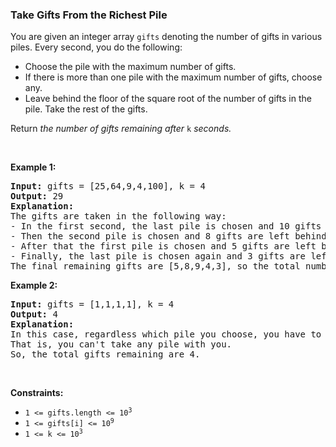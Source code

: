 
<h3>Take Gifts From the Richest Pile</h3>
<div><p>You are given an integer array <code>gifts</code> denoting the number of gifts in various piles. Every second, you do the following:</p>
<ul>
<li>Choose the pile with the maximum number of gifts.</li>
<li>If there is more than one pile with the maximum number of gifts, choose any.</li>
<li>Leave behind the floor of the square root of the number of gifts in the pile. Take the rest of the gifts.</li>
</ul>
<p>Return <em>the number of gifts remaining after </em><code>k</code><em> seconds.</em></p>
<p> </p>
<p><strong>Example 1:</strong></p>
<pre><strong>Input:</strong> gifts = [25,64,9,4,100], k = 4
<strong>Output:</strong> 29
<strong>Explanation:</strong> 
The gifts are taken in the following way:
- In the first second, the last pile is chosen and 10 gifts are left behind.
- Then the second pile is chosen and 8 gifts are left behind.
- After that the first pile is chosen and 5 gifts are left behind.
- Finally, the last pile is chosen again and 3 gifts are left behind.
The final remaining gifts are [5,8,9,4,3], so the total number of gifts remaining is 29.
</pre>
<p><strong>Example 2:</strong></p>
<pre><strong>Input:</strong> gifts = [1,1,1,1], k = 4
<strong>Output:</strong> 4
<strong>Explanation:</strong> 
In this case, regardless which pile you choose, you have to leave behind 1 gift in each pile. 
That is, you can't take any pile with you. 
So, the total gifts remaining are 4.
</pre>
<p> </p>
<p><strong>Constraints:</strong></p>
<ul>
<li><code>1 &lt;= gifts.length &lt;= 10<sup>3</sup></code></li>
<li><code>1 &lt;= gifts[i] &lt;= 10<sup>9</sup></code></li>
<li><code>1 &lt;= k &lt;= 10<sup>3</sup></code></li>
</ul>
</div>
